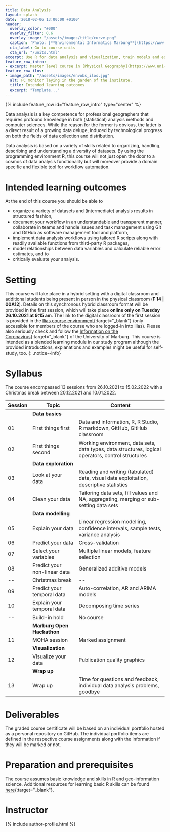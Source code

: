 ```yaml
---
title: Data Analysis
layout: splash
date: '2018-02-06 13:00:00 +0100'
header:
  overlay_color: "#000"
  overlay_filter: 0.6
  overlay_image: "/assets/images/title/curve.png"
  caption: 'Photo: [**Environmental Informatics Marburg**](https://www.flickr.com/environmentalinformatics-marburg/)'
  cta_label: Go to course units
  cta_url: "/units.html"
excerpt: Use R for data analysis and visualization, train models and estimate errors, and use GitHub for comprehensive documentation and task management.
feature_row_intro:
- excerpt: Master level course in [Physical Geography](https://www.uni-marburg.de/de/fb19/studium/studiengaenge/m-sc-physische-geographie/herzlich-willkommen-beim-master-physische-geographie){:target="_blank"} at Marburg University
feature_row_ilos:
- image_path: "/assets/images/envobs_ilos.jpg"
  alt: PC monitor laying in the garden of the institute.
  title: Intended learning outcomes
  excerpt: "Template..."
---
```


{% include feature_row id="feature_row_intro" type="center" %}

Data analysis is a key competence for professional geographers that requires profound knowledge in both (statistical) analysis methods and computer sciences. While the reason for the former is obvious, the latter is a direct result of a growing data deluge, induced by technological progress on both the fields of data collection and distribution. 

Data analysis is based on a variety of skills related to organizing, handling, describing and understanding a diversity of datasets. 
By using the programming environment R, this course will not just open the door to a cosmos of data analysis functionality but will moreover provide a domain specific and flexible tool for workflow automation.

# Intended learning outcomes
At the end of this course you should be able to
  
* organize a variety of datasets and (intermediate) analysis results in structured fashion,
* document your workflow in an understandable and transparent manner, collaborate in teams and handle issues and task management using Git and GitHub as software management tool and platform,
* implement data analysis workflows using tailored R scripts along with readily available functions from third-party R packages,
* model relationships between data variables and calculate reliable error estimates, and to
* critically evaluate your analysis.



# Setting

This course will take place in a hybrid setting with a digital classroom and additional students being present in person in the physical classroom (**F 14 | 00A12**).
Details on this synchronous hybrid classroom format will be provided in the first session, which will take place **online only on Tuesday 26.10.2021 at 9:15 am**.
The link to the digital classroom of the first session is provided in the [Ilias course environment](xxx){:target="_blank"} (only accessible for members of the course who are logged-in into Ilias). 
Please also seriously check and follow the [Information on the Coronavirus](https://www.uni-marburg.de/de/universitaet/administration/sicherheit/coronavirus){:target="_blank"} of the University of Marburg.
This course is intended as a blended learning module in our study program although the provided introductions, explanations and examples might be useful for self-study, too.
{: .notice--info}



# Syllabus

The course encompassed 13 sessions from 26.10.2021 to 15.02.2022 with a Christmas break between 20.12.2021 and 10.01.2022.

| Session | Topic | Content |
|-------|--------|---------|
|| **Data basics** ||
| 01 | First things first           | Data and information, R, R Studio, R markdown, GitHub, GitHub classroom |
| 02 | First things second          | Working environment, data sets, data types, data structures, logical operators, control structures |
|| **Data exploration** ||
| 03 | Look at your data            | Reading and writing (tabulated) data, visual data exploitation, descriptive statistics |
| 04 | Clean your data              | Tailoring data sets, fill values and NA, aggregating, merging or sub-setting data sets |
|| **Data modelling** ||
| 05 | Explain your data            | Linear regression modelling, confidence intervals, sample tests, variance analysis |
| 06 | Predict your data            | Cross-validation |
| 07 | Select your variables        | Multiple linear models, feature selection |
| 08 | Predict your non-linear data | Generalized additive models |
| -- | Christmas break              | -- |
| 09 | Predict your temporal data   | Auto-correlation, AR and ARIMA models |
| 10 | Explain your temporal data   | Decomposing time series |
| -- | Build-in hold                | No course  |
|| **Marburg Open Hackathon** ||
| 11 | MOHA session                 | Marked assignment |
|| **Visualization** ||
| 12 | Visualize your data          | Publication quality graphics |
|| **Wrap up** ||
| 13 | Wrap up                      | Time for questions and feedback, individual data analysis problems, goodbye |


# Deliverables

The graded course certificate will be based on an individual portfolio hosted as a personal repository on GitHub. The individual portfolio items are defined in the respective course assignments along with the information if they will be marked or not.


# Preparation and prerequisites

The course assumes basic knowledge and skills in R and geo-information science.
Additional resources for learning basic R skills can be found [here](https://geomoer.github.io//moer-base-r/){:target="_blank"}.



# Instructor
{% include author-profile.html %}

